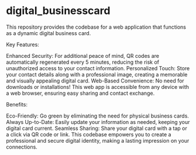 # digital_businesscard
This repository provides the codebase for a web application that functions as a dynamic digital business card.

Key Features:

Enhanced Security: For additional peace of mind, QR codes are automatically regenerated every 5 minutes, reducing the risk of unauthorized access to your contact information.
Personalized Touch: Store your contact details along with a professional image, creating a memorable and visually appealing digital card.
Web-Based Convenience: No need for downloads or installations! This web app is accessible from any device with a web browser, ensuring easy sharing and contact exchange.

Benefits:

Eco-Friendly: Go green by eliminating the need for physical business cards.
Always Up-to-Date: Easily update your information as needed, keeping your digital card current.
Seamless Sharing: Share your digital card with a tap or a click via QR code or link.
This codebase empowers you to create a professional and secure digital identity, making a lasting impression on your connections.
